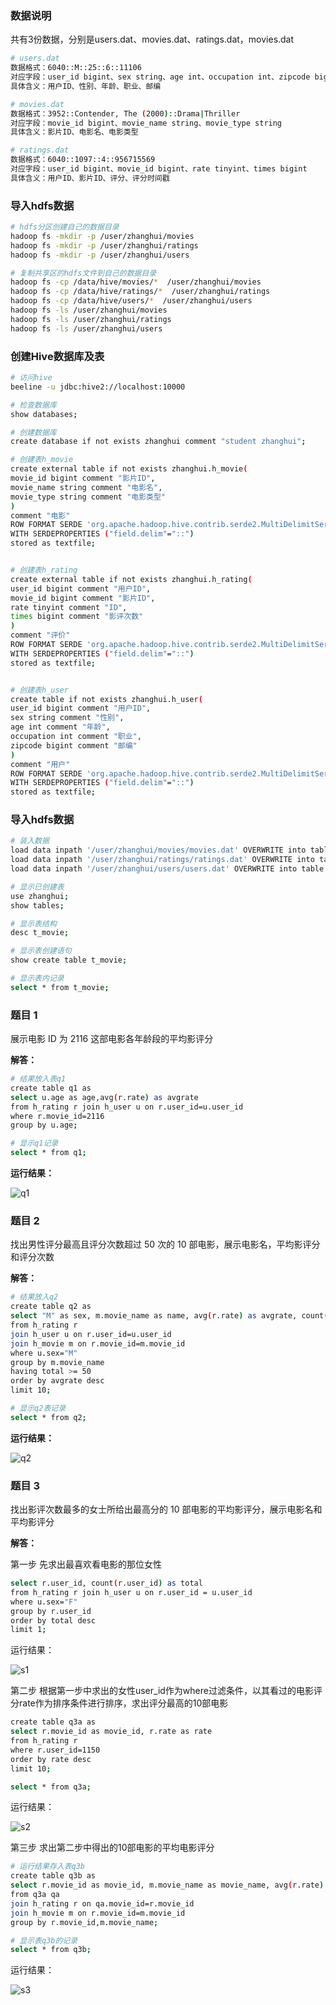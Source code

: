 ### 数据说明

共有3份数据，分别是users.dat、movies.dat、ratings.dat，movies.dat
```bash
# users.dat
数据格式：6040::M::25::6::11106
对应字段：user_id bigint、sex string、age int、occupation int、zipcode bigint
具体含义：用户ID、性别、年龄、职业、邮编

# movies.dat
数据格式：3952::Contender, The (2000)::Drama|Thriller
对应字段：movie_id bigint、movie_name string、movie_type string
具体含义：影片ID、电影名、电影类型

# ratings.dat
数据格式：6040::1097::4::956715569
对应字段：user_id bigint、movie_id bigint、rate tinyint、times bigint
具体含义：用户ID、影片ID、评分、评分时间戳
```

### 导入hdfs数据
```bash
# hdfs分区创建自己的数据目录
hadoop fs -mkdir -p /user/zhanghui/movies
hadoop fs -mkdir -p /user/zhanghui/ratings
hadoop fs -mkdir -p /user/zhanghui/users

# 复制共享区的hdfs文件到自己的数据目录
hadoop fs -cp /data/hive/movies/*  /user/zhanghui/movies
hadoop fs -cp /data/hive/ratings/*  /user/zhanghui/ratings
hadoop fs -cp /data/hive/users/*  /user/zhanghui/users
hadoop fs -ls /user/zhanghui/movies
hadoop fs -ls /user/zhanghui/ratings
hadoop fs -ls /user/zhanghui/users
```

### 创建Hive数据库及表
```bash
# 访问hive
beeline -u jdbc:hive2://localhost:10000

# 检查数据库
show databases;

# 创建数据库
create database if not exists zhanghui comment "student zhanghui";

# 创建表h_movie
create external table if not exists zhanghui.h_movie(
movie_id bigint comment "影片ID",
movie_name string comment "电影名",
movie_type string comment "电影类型"
)
comment "电影"
ROW FORMAT SERDE 'org.apache.hadoop.hive.contrib.serde2.MultiDelimitSerDe' 
WITH SERDEPROPERTIES ("field.delim"="::")
stored as textfile;


# 创建表h_rating
create external table if not exists zhanghui.h_rating(
user_id bigint comment "用户ID",
movie_id bigint comment "影片ID",
rate tinyint comment "ID",
times bigint comment "影评次数"
)
comment "评价"
ROW FORMAT SERDE 'org.apache.hadoop.hive.contrib.serde2.MultiDelimitSerDe' 
WITH SERDEPROPERTIES ("field.delim"="::")
stored as textfile;


# 创建表h_user
create table if not exists zhanghui.h_user(
user_id bigint comment "用户ID",
sex string comment "性别",
age int comment "年龄",
occupation int comment "职业",
zipcode bigint comment "邮编"
)
comment "用户"
ROW FORMAT SERDE 'org.apache.hadoop.hive.contrib.serde2.MultiDelimitSerDe' 
WITH SERDEPROPERTIES ("field.delim"="::")
stored as textfile;
```

### 导入hdfs数据
```bash
# 装入数据
load data inpath '/user/zhanghui/movies/movies.dat' OVERWRITE into table zhanghui.h_movie;
load data inpath '/user/zhanghui/ratings/ratings.dat' OVERWRITE into table zhanghui.h_rating;
load data inpath '/user/zhanghui/users/users.dat' OVERWRITE into table zhanghui.h_user;

# 显示已创建表
use zhanghui;
show tables;

# 显示表结构
desc t_movie;

# 显示表创建语句
show create table t_movie;

# 显示表内记录
select * from t_movie;
```

### 题目 1

展示电影 ID 为 2116 这部电影各年龄段的平均影评分

**解答：**
```bash
# 结果放入表q1
create table q1 as
select u.age as age,avg(r.rate) as avgrate
from h_rating r join h_user u on r.user_id=u.user_id
where r.movie_id=2116
group by u.age;

# 显示q1记录
select * from q1;
```

**运行结果：**



![q1](https://tva1.sinaimg.cn/large/e6c9d24ely1h0lgohwxikj20n90mjdkr.jpg)



### 题目 2

找出男性评分最高且评分次数超过 50 次的 10 部电影，展示电影名，平均影评分和评分次数

**解答：**
```bash
# 结果放入q2
create table q2 as 
select "M" as sex, m.movie_name as name, avg(r.rate) as avgrate, count(m.movie_name) as total  
from h_rating r 
join h_user u on r.user_id=u.user_id 
join h_movie m on r.movie_id=m.movie_id 
where u.sex="M" 
group by m.movie_name 
having total >= 50
order by avgrate desc 
limit 10;

# 显示q2表记录
select * from q2;
```

**运行结果：**



![q2](https://tva1.sinaimg.cn/large/e6c9d24ely1h0lgow34jej21h80saqdc.jpg)



### 题目 3

找出影评次数最多的女士所给出最高分的 10 部电影的平均影评分，展示电影名和平均影评分

**解答：**

第一步 先求出最喜欢看电影的那位女性
```bash
select r.user_id, count(r.user_id) as total 
from h_rating r join h_user u on r.user_id = u.user_id 
where u.sex="F" 
group by r.user_id 
order by total desc 
limit 1;
```
运行结果：



![s1](https://tva1.sinaimg.cn/large/e6c9d24ely1h0lgp62oi9j21460bognb.jpg)

第二步 根据第一步中求出的女性user_id作为where过滤条件，以其看过的电影评分rate作为排序条件进行排序，求出评分最高的10部电影
```bash
create table q3a as 
select r.movie_id as movie_id, r.rate as rate  
from h_rating r 
where r.user_id=1150 
order by rate desc 
limit 10;

select * from q3a;
```
运行结果：



![s2](https://tva1.sinaimg.cn/large/e6c9d24ely1h0lgpemtj0j21480k0q5b.jpg)

第三步 求出第二步中得出的10部电影的平均电影评分
```bash
# 运行结果存入表q3b
create table q3b as 
select r.movie_id as movie_id, m.movie_name as movie_name, avg(r.rate) as avgrate 
from q3a qa 
join h_rating r on qa.movie_id=r.movie_id 
join h_movie m on r.movie_id=m.movie_id 
group by r.movie_id,m.movie_name;

# 显示表q3b的记录
select * from q3b;
```
运行结果：



![s3](https://tva1.sinaimg.cn/large/e6c9d24ely1h0lgplnd9bj21im0i4aeq.jpg)
